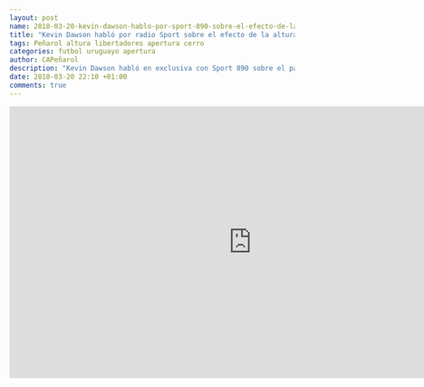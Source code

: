 ```yaml
---
layout: post
name: 2018-03-20-kevin-dawson-hablo-por-sport-890-sobre-el-efecto-de-la-altura-de-la-paz-en-la-libertadores-y-sobre-el-partido-de-manana-ante-cerro-en-el-trocoli
title: "Kevin Dawson habló por radio Sport sobre el efecto de la altura en la paz en el debut de Peñarol en Libertadoresy sobre el partido de mañana ante Cerro en el Trócoli"
tags: Peñarol altura libertadores apertura cerro
categories: futbol uruguayo apertura
author: CAPeñarol
description: "Kevin Dawson habló en exclusiva con Sport 890 sobre el partido de Peñarol por el Apertura mañana ante Cerro en el Trócoli y sobre el debut de Peñarol en la Libertadores y los efectos de la altura en La Paz"
date: 2018-03-20 22:10 +01:00
comments: true
---
```


<iframe width="854" height="480" src="https://www.youtube.com/embed/F7ptVN3SBZ4" frameborder="0" allow="autoplay; encrypted-media" allowfullscreen></iframe>
